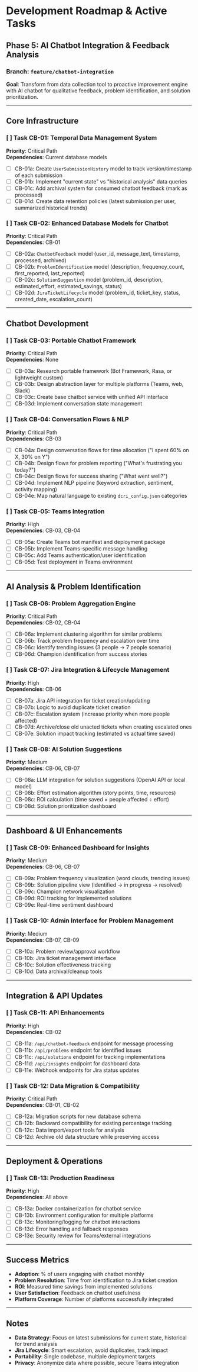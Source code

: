 # Development Roadmap & Active Tasks

## Phase 5: AI Chatbot Integration & Feedback Analysis

### Branch: `feature/chatbot-integration`

**Goal**: Transform from data collection tool to proactive improvement engine with AI chatbot for qualitative feedback, problem identification, and solution prioritization.

---

## Core Infrastructure

### [ ] Task CB-01: Temporal Data Management System
**Priority**: Critical Path  
**Dependencies**: Current database models  

- [ ] CB-01a: Create `UserSubmissionHistory` model to track version/timestamp of each submission
- [ ] CB-01b: Implement "current state" vs "historical analysis" data queries  
- [ ] CB-01c: Add archival system for consumed chatbot feedback (mark as processed)
- [ ] CB-01d: Create data retention policies (latest submission per user, summarized historical trends)

### [ ] Task CB-02: Enhanced Database Models for Chatbot
**Priority**: Critical Path  
**Dependencies**: CB-01  

- [ ] CB-02a: `ChatbotFeedback` model (user_id, message_text, timestamp, processed, archived)
- [ ] CB-02b: `ProblemIdentification` model (description, frequency_count, first_reported, last_reported)
- [ ] CB-02c: `SolutionSuggestion` model (problem_id, description, estimated_effort, estimated_savings, status)
- [ ] CB-02d: `JiraTicketLifecycle` model (problem_id, ticket_key, status, created_date, escalation_count)

---

## Chatbot Development

### [ ] Task CB-03: Portable Chatbot Framework  
**Priority**: Critical Path  
**Dependencies**: None

- [ ] CB-03a: Research portable framework (Bot Framework, Rasa, or lightweight custom)
- [ ] CB-03b: Design abstraction layer for multiple platforms (Teams, web, Slack)
- [ ] CB-03c: Create base chatbot service with unified API interface
- [ ] CB-03d: Implement conversation state management

### [ ] Task CB-04: Conversation Flows & NLP
**Priority**: Critical Path  
**Dependencies**: CB-03

- [ ] CB-04a: Design conversation flows for time allocation ("I spent 60% on X, 30% on Y")  
- [ ] CB-04b: Design flows for problem reporting ("What's frustrating you today?")
- [ ] CB-04c: Design flows for success sharing ("What went well?")
- [ ] CB-04d: Implement NLP pipeline (keyword extraction, sentiment, activity mapping)
- [ ] CB-04e: Map natural language to existing `dcri_config.json` categories

### [ ] Task CB-05: Teams Integration
**Priority**: High  
**Dependencies**: CB-03, CB-04

- [ ] CB-05a: Create Teams bot manifest and deployment package
- [ ] CB-05b: Implement Teams-specific message handling  
- [ ] CB-05c: Add Teams authentication/user identification
- [ ] CB-05d: Test deployment in Teams environment

---

## AI Analysis & Problem Identification  

### [ ] Task CB-06: Problem Aggregation Engine
**Priority**: Critical Path  
**Dependencies**: CB-02, CB-04

- [ ] CB-06a: Implement clustering algorithm for similar problems
- [ ] CB-06b: Track problem frequency and escalation over time
- [ ] CB-06c: Identify trending issues (3 people → 7 people scenario)
- [ ] CB-06d: Champion identification from success stories

### [ ] Task CB-07: Jira Integration & Lifecycle Management  
**Priority**: High  
**Dependencies**: CB-06

- [ ] CB-07a: Jira API integration for ticket creation/updating
- [ ] CB-07b: Logic to avoid duplicate ticket creation  
- [ ] CB-07c: Escalation system (increase priority when more people affected)
- [ ] CB-07d: Archive/close old unacted tickets when creating escalated ones
- [ ] CB-07e: Solution impact tracking (estimated vs actual time saved)

### [ ] Task CB-08: AI Solution Suggestions
**Priority**: Medium  
**Dependencies**: CB-06, CB-07

- [ ] CB-08a: LLM integration for solution suggestions (OpenAI API or local model)
- [ ] CB-08b: Effort estimation algorithm (story points, time, resources)
- [ ] CB-08c: ROI calculation (time saved × people affected ÷ effort)  
- [ ] CB-08d: Solution prioritization dashboard

---

## Dashboard & UI Enhancements

### [ ] Task CB-09: Enhanced Dashboard for Insights
**Priority**: Medium  
**Dependencies**: CB-06, CB-07

- [ ] CB-09a: Problem frequency visualization (word clouds, trending issues)
- [ ] CB-09b: Solution pipeline view (identified → in progress → resolved)
- [ ] CB-09c: Champion network visualization  
- [ ] CB-09d: ROI tracking for implemented solutions
- [ ] CB-09e: Real-time sentiment dashboard

### [ ] Task CB-10: Admin Interface for Problem Management
**Priority**: Medium  
**Dependencies**: CB-07, CB-09

- [ ] CB-10a: Problem review/approval workflow
- [ ] CB-10b: Jira ticket management interface
- [ ] CB-10c: Solution effectiveness tracking
- [ ] CB-10d: Data archival/cleanup tools

---

## Integration & API Updates

### [ ] Task CB-11: API Enhancements  
**Priority**: High  
**Dependencies**: CB-02

- [ ] CB-11a: `/api/chatbot-feedback` endpoint for message processing
- [ ] CB-11b: `/api/problems` endpoint for identified issues  
- [ ] CB-11c: `/api/solutions` endpoint for tracking implementations
- [ ] CB-11d: `/api/insights` endpoint for dashboard data
- [ ] CB-11e: Webhook endpoints for Jira status updates

### [ ] Task CB-12: Data Migration & Compatibility
**Priority**: Critical Path  
**Dependencies**: CB-01, CB-02

- [ ] CB-12a: Migration scripts for new database schema
- [ ] CB-12b: Backward compatibility for existing percentage tracking
- [ ] CB-12c: Data import/export tools for analysis
- [ ] CB-12d: Archive old data structure while preserving access

---

## Deployment & Operations

### [ ] Task CB-13: Production Readiness
**Priority**: High  
**Dependencies**: All above

- [ ] CB-13a: Docker containerization for chatbot service
- [ ] CB-13b: Environment configuration for multiple platforms
- [ ] CB-13c: Monitoring/logging for chatbot interactions  
- [ ] CB-13d: Error handling and fallback responses
- [ ] CB-13e: Security review for Teams/external integrations

---

## Success Metrics

- **Adoption**: % of users engaging with chatbot monthly
- **Problem Resolution**: Time from identification to Jira ticket creation  
- **ROI**: Measured time savings from implemented solutions
- **User Satisfaction**: Feedback on chatbot usefulness
- **Platform Coverage**: Number of platforms successfully integrated

---

## Notes

- **Data Strategy**: Focus on latest submissions for current state, historical for trend analysis
- **Jira Lifecycle**: Smart escalation, avoid duplicates, track impact
- **Portability**: Single codebase, multiple deployment targets
- **Privacy**: Anonymize data where possible, secure Teams integration